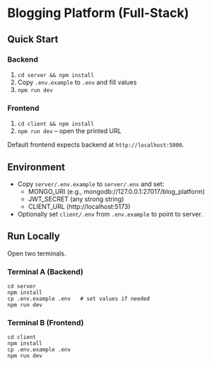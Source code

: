 # Blogging Platform (Full-Stack)

## Quick Start

### Backend
1. `cd server && npm install`
2. Copy `.env.example` to `.env` and fill values
3. `npm run dev`

### Frontend
1. `cd client && npm install`
2. `npm run dev` – open the printed URL

Default frontend expects backend at `http://localhost:5000`.

## Environment
- Copy `server/.env.example` to `server/.env` and set:
  - MONGO_URI (e.g., mongodb://127.0.0.1:27017/blog_platform)
  - JWT_SECRET (any strong string)
  - CLIENT_URL (http://localhost:5173)
- Optionally set `client/.env` from `.env.example` to point to server.

## Run Locally
Open two terminals.

### Terminal A (Backend)
```
cd server
npm install
cp .env.example .env   # set values if needed
npm run dev
```

### Terminal B (Frontend)
```
cd client
npm install
cp .env.example .env
npm run dev
```

